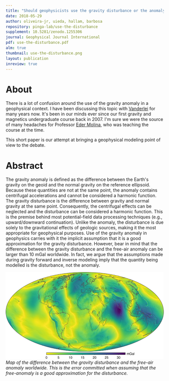 ```yaml
---
title: "Should geophysicists use the gravity disturbance or the anomaly?"
date: 2018-05-29
author: oliveira-jr, uieda, hallam, barbosa
repository: pinga-lab/use-the-disturbance
supplement: 10.5281/zenodo.1255306
journal: Geophysical Journal International
pdf: use-the-disturbance.pdf
alm: true
thumbnail: use-the-disturbance.png
layout: publication
inreview: true
---
```


# About

There is a lot of confusion around the use of the gravity anomaly in a
geophysical context.
I have been discussing this topic with
[Vanderlei](http://www.pinga-lab.org/people/oliveira-jr.html) for many years
now.
It's been in our minds ever since our first gravity and magnetics undergraduate
course back in 2007.
I'm sure we were the source of many headaches for Professor [Eder
Molina](http://www.iag.usp.br/geofisica/membro/eder-cassola-molina), who was
teaching the course at the time.

This short paper is our attempt at bringing a geophysical modeling point of
view to the debate.


# Abstract

The gravity anomaly is defined as the difference between the Earth's gravity on
the geoid and the normal gravity on the reference ellipsoid. Because these
quantities are not at the same point, the anomaly contains centrifugal
accelerations and cannot be considered a harmonic function. The gravity
disturbance is the difference between gravity and normal gravity at the same
point. Consequently, the centrifugal effects can be neglected and the
disturbance can be considered a harmonic function. This is the premise behind
most potential-field data processing techniques (e.g., upward/downward
continuation). Unlike the anomaly, the disturbance is due solely to the
gravitational effects of geologic sources, making it the most appropriate for
geophysical purposes. Use of the gravity anomaly in geophysics carries with it
the implicit assumption that it is a good approximation for the gravity
disturbance. However, bear in mind that the difference between the gravity
disturbance and the free-air anomaly can be larger than 10 mGal worldwide. In
fact, we argue that the assumptions made during gravity forward and inverse
modeling imply that the quantity being modelled is the disturbance, not the
anomaly.

![Difference between the gravity disturbance and the free-air anomaly.](/images/difference-disturbance-free-air.png)
*Map of the difference between the gravity disturbance and the free-air anomaly worldwide.
This is the error committed when assuming that the free-anomaly is a good
approximation for the disturbance.*
